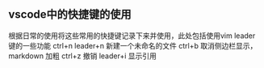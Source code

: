 vscode中的快捷键的使用
-----------
根据日常的使用将这些常用的快捷键记录下来并使用，此处包括使用vim leader 键的一些功能 
ctrl+n  leader+n 新建一个未命名的文件
ctrl+b   取消侧边栏显示，markdown  加粗
ctrl+z   撤销
leader+i 显示引用